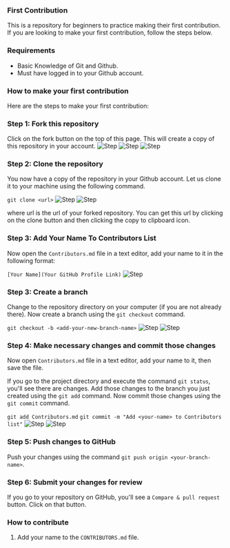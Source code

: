 ### First Contribution
This is a repository for beginners to practice making their first contribution. If you are looking to make your first contribution, follow the steps below.

### Requirements
- Basic Knowledge of Git and Github.
- Must have logged in to your Github account.

### How to make your first contribution
Here are the steps to make your first contribution:

### Step 1: Fork this repository
Click on the fork button on the top of this page. This will create a copy of this repository in your account.
![Step](./img/step1.png)
![Step](./img/step2.png)
![Step](./img/step3.png)


### Step 2: Clone the repository
You now have a copy of the repository in your Github account. Let us clone it to your machine using the following command.

`git clone <url>`
![Step](./img/step4.png)
![Step](./img/step5.png)


where url is the url of your forked repository. You can get this url by clicking on the clone button and then clicking the copy to clipboard icon.

### Step 3: Add Your Name To Contributors List
Now open the `Contributors.md` file in a text editor, add your name to it in the following format:

`[Your Name](Your GitHub Profile Link)`
![Step](./img/step6.png)


### Step 3: Create a branch
Change to the repository directory on your computer (if you are not already there). Now create a branch using the `git checkout` command.

`git checkout -b <add-your-new-branch-name>`
![Step](./img/step7.png)
![Step](./img/step8.png)


### Step 4: Make necessary changes and commit those changes
Now open `Contributors.md` file in a text editor, add your name to it, then save the file.

If you go to the project directory and execute the command `git status`, you'll see there are changes. Add those changes to the branch you just created using the `git add` command. Now commit those changes using the `git commit` command.

`git add Contributors.md`
`git commit -m "Add <your-name> to Contributors list"`
![Step](./img/step9.png)
![Step](./img/step10.png)

### Step 5: Push changes to GitHub
Push your changes using the command `git push origin <your-branch-name>`.

### Step 6: Submit your changes for review
If you go to your repository on GitHub, you'll see a `Compare & pull request` button. Click on that button.

### How to contribute
1. Add your name to the `CONTRIBUTORS.md` file.
